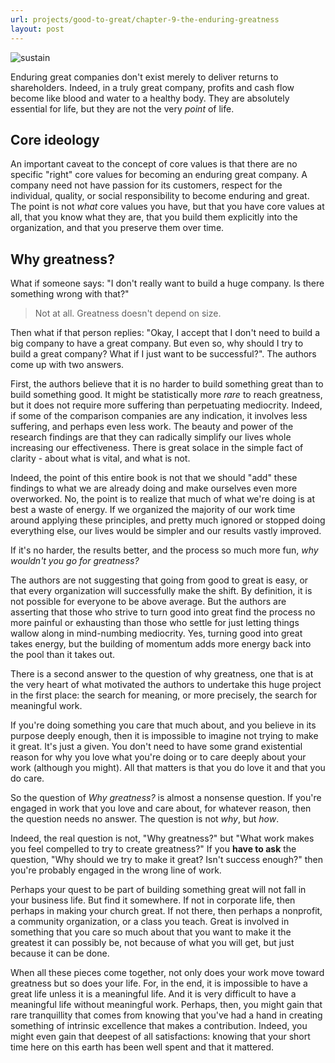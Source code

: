 ```yaml
---
url: projects/good-to-great/chapter-9-the-enduring-greatness
layout: post
---
```


![sustain][sustain]

Enduring great companies don't exist merely to deliver returns to shareholders. Indeed, in a truly great company, profits and cash flow become like blood and water to a healthy body. They are absolutely essential for life, but they are not the very _point_ of life.

<toc>

## Core ideology

An important caveat to the concept of core values is that there are no specific "right" core values for becoming an enduring great company. A company need not have passion for its customers, respect for the individual, quality, or social responsibility to become enduring and great. The point is not _what_ core values you have, but that you have core values at all, that you know what they are, that you build them explicitly into the organization, and that you preserve them over time.

## Why greatness?

What if someone says: "I don't really want to build a huge company. Is there something wrong with that?"

> Not at all. Greatness doesn't depend on size.

Then what if that person replies: "Okay, I accept that I don't need to build a big company to have a great company. But even so, why should I try to build a great company? What if I just want to be successful?". The authors come up with two answers.

First, the authors believe that it is no harder to build something great than to build something good. It might be statistically more _rare_ to reach greatness, but it does not require more suffering than perpetuating mediocrity. Indeed, if some of the comparison companies are any indication, it involves less suffering, and perhaps even less work. The beauty and power of the research findings are that they can radically simplify our lives whole increasing our effectiveness. There is great solace in the simple fact of clarity - about what is vital, and what is not.

Indeed, the point of this entire book is not that we should "add" these findings to what we are already doing and make ourselves even more overworked. No, the point is to realize that much of what we're doing is at best a waste of energy. If we organized the majority of our work time around applying these principles, and pretty much ignored or stopped doing everything else, our lives would be simpler and our results vastly improved.

If it's no harder, the results better, and the process so much more fun, _why wouldn't you go for greatness?_

The authors are not suggesting that going from good to great is easy, or that every organization will successfully make the shift. By definition, it is not possible for everyone to be above average. But the authors are asserting that those who strive to turn good into great find the process no more painful or exhausting than those who settle for just letting things wallow along in mind-numbing mediocrity. Yes, turning good into great takes energy, but the building of momentum adds more energy back into the pool than it takes out.

There is a second answer to the question of why greatness, one that is at the very heart of what motivated the authors to undertake this huge project in the first place: the search for meaning, or more precisely, the search for meaningful work.

If you're doing something you care that much about, and you believe in its purpose deeply enough, then it is impossible to imagine not trying to make it great. It's just a given. You don't need to have some grand existential reason for why you love what you're doing or to care deeply about your work (although you might). All that matters is that you do love it and that you do care.

So the question of _Why greatness?_ is almost a nonsense question. If you're engaged in work that you love and care about, for whatever reason, then the question needs no answer. The question is not _why_, but _how_.

Indeed, the real question is not, "Why greatness?" but "What work makes you feel compelled to try to create greatness?" If you **have to ask** the question, "Why should we try to make it great? Isn't success enough?" then you're probably engaged in the wrong line of work.

Perhaps your quest to be part of building something great will not fall in your business life. But find it somewhere. If not in corporate life, then perhaps in making your church great. If not there, then perhaps a nonprofit, a community organization, or a class you teach. Great is involved in something that you care so much about that you want to make it the greatest it can possibly be, not because of what you will get, but just because it can be done.

When all these pieces come together, not only does your work move toward greatness but so does your life. For, in the end, it is impossible to have a great life unless it is a meaningful life. And it is very difficult to have a meaningful life without meaningful work. Perhaps, then, you might gain that rare tranquillity that comes from knowing that you've had a hand in creating something of intrinsic excellence that makes a contribution. Indeed, you might even gain that deepest of all satisfactions: knowing that your short time here on this earth has been well spent and that it mattered.

<!-- MARKDOWN LINKS & IMAGES -->

[sustain]: /assets/images/projects/good-to-great/chapter-9-the-enduring-greatness/sustain.jpg
